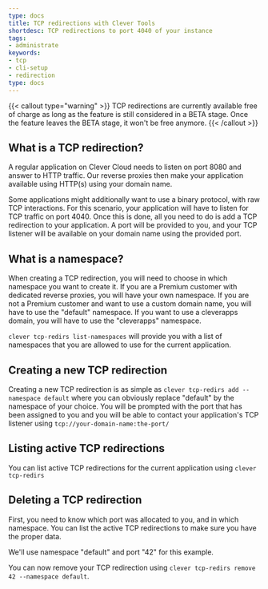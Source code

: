 ```yaml
---
type: docs
title: TCP redirections with Clever Tools
shortdesc: TCP redirections to port 4040 of your instance
tags:
- administrate
keywords:
- tcp
- cli-setup
- redirection
type: docs
---
```

{{< callout type="warning" >}}
TCP redirections are currently available free of charge as long as the feature is still considered in a BETA stage.
Once the feature leaves the BETA stage, it won't be free anymore.
{{< /callout >}}

## What is a TCP redirection?

A regular application on Clever Cloud needs to listen on port 8080 and answer to HTTP traffic.
Our reverse proxies then make your application available using HTTP(s) using your domain name.

Some applications might additionally want to use a binary protocol, with raw TCP interactions.
For this scenario, your application will have to listen for TCP traffic on port 4040.
Once this is done, all you need to do is add a TCP redirection to your application. A port will be
provided to you, and your TCP listener will be available on your domain name using the provided port.

## What is a namespace?

When creating a TCP redirection, you will need to choose in which namespace you want to create it.
If you are a Premium customer with dedicated reverse proxies, you will have your own namespace.
If you are not a Premium customer and want to use a custom domain name, you will have to use the
"default" namespace.
If you want to use a cleverapps domain, you will have to use the "cleverapps" namespace.

`clever tcp-redirs list-namespaces` will provide you with a list of namespaces that you are allowed
to use for the current application.

## Creating a new TCP redirection

Creating a new TCP redirection is as simple as `clever tcp-redirs add --namespace default` where
you can obviously replace "default" by the namespace of your choice. You will be prompted with
the port that has been assigned to you and you will be able to contact your application's TCP
listener using `tcp://your-domain-name:the-port/`

## Listing active TCP redirections

You can list active TCP redirections for the current application using `clever tcp-redirs`

## Deleting a TCP redirection

First, you need to know which port was allocated to you, and in which namespace. You can list
the active TCP redirections to make sure you have the proper data.

We'll use namespace "default" and port "42" for this example.

You can now remove your TCP redirection using `clever tcp-redirs remove 42 --namespace default`.
